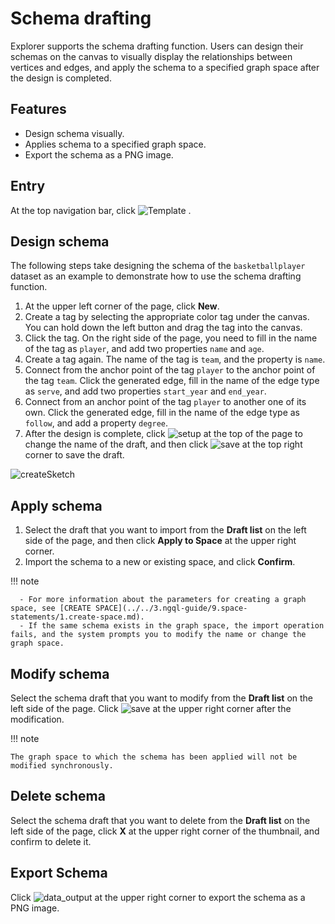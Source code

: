 # Schema drafting

Explorer supports the schema drafting function. Users can design their schemas on the canvas to visually display the relationships between vertices and edges, and apply the schema to a specified graph space after the design is completed.

## Features

- Design schema visually.
- Applies schema to a specified graph space.
- Export the schema as a PNG image.

## Entry

At the top navigation bar, click ![Template](https://docs-cdn.nebula-graph.com.cn/figures/sketch_cion_221018.png) .

## Design schema

The following steps take designing the schema of the `basketballplayer` dataset as an example to demonstrate how to use the schema drafting function.

1. At the upper left corner of the page, click **New**.
2. Create a tag by selecting the appropriate color tag under the canvas. You can hold down the left button and drag the tag into the canvas.
3. Click the tag. On the right side of the page, you need to fill in the name of the tag as `player`, and add two properties `name` and `age`.
4. Create a tag again. The name of the tag is `team`, and the property is `name`.
5. Connect from the anchor point of the tag `player` to the anchor point of the tag `team`. Click the generated edge, fill in the name of the edge type as `serve`, and add two properties `start_year` and `end_year`.
6. Connect from an anchor point of the tag `player` to another one of its own. Click the generated edge, fill in the name of the edge type as `follow`, and add a property `degree`.
7. After the design is complete, click ![setup](https://docs-cdn.nebula-graph.com.cn/figures/setup-220916.png) at the top of the page to change the name of the draft, and then click ![save](https://docs-cdn.nebula-graph.com.cn/figures/workflow-saveAs-220623.png) at the top right corner to save the draft.

![createSketch](https://docs-cdn.nebula-graph.com.cn/figures/createSketch_221018_en.png)

## Apply schema

1. Select the draft that you want to import from the **Draft list** on the left side of the page, and then click **Apply to Space** at the upper right corner.
2. Import the schema to a new or existing space, and click **Confirm**.

  !!! note

      - For more information about the parameters for creating a graph space, see [CREATE SPACE](../../3.ngql-guide/9.space-statements/1.create-space.md).
      - If the same schema exists in the graph space, the import operation fails, and the system prompts you to modify the name or change the graph space.

## Modify schema

Select the schema draft that you want to modify from the **Draft list** on the left side of the page. Click ![save](https://docs-cdn.nebula-graph.com.cn/figures/workflow-saveAs-220623.png) at the upper right corner after the modification.

!!! note

    The graph space to which the schema has been applied will not be modified synchronously.

## Delete schema

Select the schema draft that you want to delete from the **Draft list** on the left side of the page, click **X** at the upper right corner of the thumbnail, and confirm to delete it.

## Export Schema

Click ![data_output](https://docs-cdn.nebula-graph.com.cn/figures/explorer-btn-output.png) at the upper right corner to export the schema as a PNG image.
